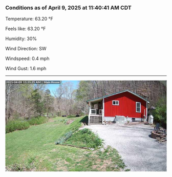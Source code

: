 ### Conditions as of April 9, 2025 at 11:40:41 AM CDT 

Temperature: 63.20 &deg;F

Feels like: 63.20 &deg;F

Humidity: 30%

Wind Direction: SW

Windspeed: 0.4 mph

Wind Gust: 1.6 mph

---

<img src="./images/latest.jpeg"/>

